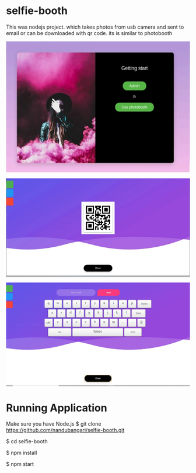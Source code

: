 # selfie-booth
This was nodejs project. which takes photos from usb camera and sent to email or can be downloaded with qr code.
its is similar to photobooth

![alt text](https://github.com/nandubangari/selfie-booth/blob/master/Screenshots/scr-2.jpg)

![alt text](https://github.com/nandubangari/selfie-booth/blob/master/Screenshots/scr-4.jpg)

![alt text](https://github.com/nandubangari/selfie-booth/blob/master/Screenshots/scr5.jpg)

# Running Application
Make sure you have Node.js
$ git clone https://github.com/nandubangari/selfie-booth.git

$ cd selfie-booth

$ npm install

$ npm start

